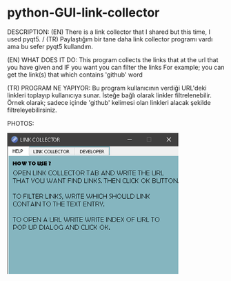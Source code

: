 # python-GUI-link-collector
DESCRIPTION: (EN) There is a link collector that I shared but this time, I used pyqt5. / (TR) Paylaştığım bir tane daha link collector programı vardı ama bu sefer pyqt5 kullandım.

(EN)
WHAT DOES IT DO: This program collects the links that at the url that you have given and IF you want you can filter the links For example; you can get the link(s) that which contains 'github' word

(TR)
PROGRAM NE YAPIYOR: Bu program kullanıcının verdiği URL'deki linkleri toplayıp kullanıcıya sunar. İsteğe bağlı olarak linkler filtrelenebilir. Örnek olarak; sadece içinde 'github' kelimesi olan linkleri alacak şekilde filtreleyebilirsiniz.

PHOTOS:

![alt text](https://github.com/SukruGokk/python-GUI-link-collector/blob/master/photo1.jpg)
